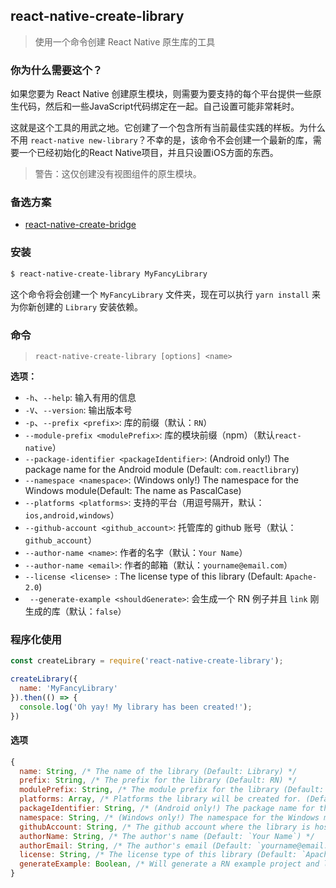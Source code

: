 ## react-native-create-library

> 使用一个命令创建 React Native 原生库的工具

### 你为什么需要这个？

如果您要为 React Native 创建原生模块，则需要为要支持的每个平台提供一些原生代码，然后和一些JavaScript代码绑定在一起。自己设置可能非常耗时。

这就是这个工具的用武之地。它创建了一个包含所有当前最佳实践的样板。为什么不用 `react-native new-library`？不幸的是，该命令不会创建一个最新的库，需要一个已经初始化的React Native项目，并且只设置iOS方面的东西。

> 警告：这仅创建没有视图组件的原生模块。

### 备选方案

- [react-native-create-bridge](http://t.cn/EAxIi3G)

### 安装

```bash
$ react-native-create-library MyFancyLibrary
```

这个命令将会创建一个 `MyFancyLibrary` 文件夹，现在可以执行 `yarn install` 来为你新创建的 `Library` 安装依赖。

### 命令

> `react-native-create-library [options] <name>`

**选项：**

- `-h`、`--help`: 输入有用的信息
- `-V`、`--version`: 输出版本号
- `-p`、`--prefix <prefix>`: 库的前缀（默认：`RN`）
- `--module-prefix <modulePrefix>`: 库的模块前缀（npm）（默认`react-native`）
- `--package-identifier <packageIdentifier>`: (Android only!) The package name for the Android module (Default: `com.reactlibrary`)
- `--namespace <namespace>`: (Windows only!) The namespace for the Windows module(Default: The name as PascalCase)
- `--platforms <platforms>`: 支持的平台（用逗号隔开，默认：`ios,android,windows`）
- `--github-account <github_account>`: 托管库的 github 账号（默认：`github_account`）
- `--author-name <name>`: 作者的名字（默认：`Your Name`）
- `--author-name <email>`: 作者的邮箱（默认：`yourname@email.com`）
- `--license <license> `: The license type of this library (Default: `Apache-2.0`)
- ` --generate-example <shouldGenerate>`: 会生成一个 RN 例子并且 `link` 刚生成的库（默认：`false`）

### 程序化使用

```js
const createLibrary = require('react-native-create-library');

createLibrary({
  name: 'MyFancyLibrary'
}).then(() => {
  console.log('Oh yay! My library has been created!');
})
```

#### 选项

```js
{
  name: String, /* The name of the library (Default: Library) */
  prefix: String, /* The prefix for the library (Default: RN) */
  modulePrefix: String, /* The module prefix for the library (Default: react-native) */
  platforms: Array, /* Platforms the library will be created for. (Default: ['ios', 'android', 'windows']) */
  packageIdentifier: String, /* (Android only!) The package name for the Android module (Default: com.reactlibrary) */
  namespace: String, /* (Windows only!) The namespace for the Windows module (Default: The package identifier as PascalCase, which is `Com.Reactlibrary`) */
  githubAccount: String, /* The github account where the library is hosted (Default: `github_account`) */
  authorName: String, /* The author's name (Default: `Your Name`) */
  authorEmail: String, /* The author's email (Default: `yourname@email.com`) */
  license: String, /* The license type of this library (Default: `Apache-2.0`) */
  generateExample: Boolean, /* Will generate a RN example project and link the new library to it (Default: `false`) */
}
```
